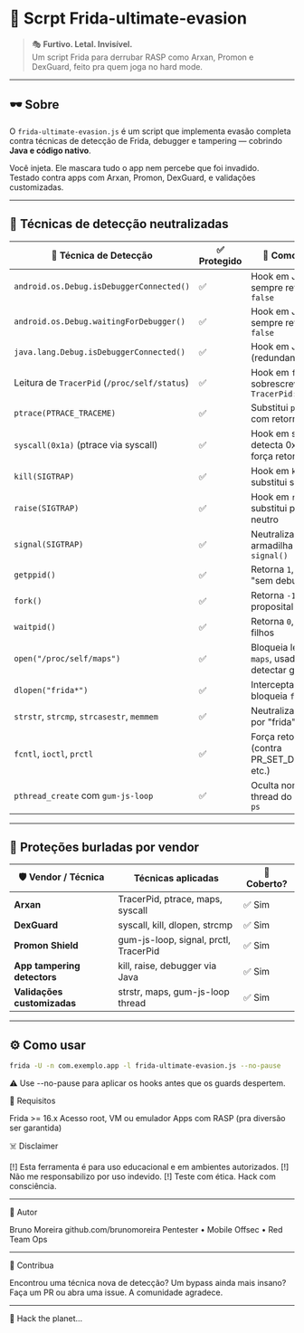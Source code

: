 # 🧨 Scrpt Frida-ultimate-evasion

> 🎭 **Furtivo. Letal. Invisível.**  
> Um script Frida para derrubar RASP como Arxan, Promon e DexGuard, feito pra quem joga no hard mode.

---

## 🕶️ Sobre

O `frida-ultimate-evasion.js` é um script que implementa evasão completa contra técnicas de detecção de Frida, debugger e tampering — cobrindo **Java e código nativo**.

Você injeta. Ele mascara tudo o app nem percebe que foi invadido.  
Testado contra apps com Arxan, Promon, DexGuard, e validações customizadas.

---

## 🧩 Técnicas de detecção neutralizadas

| 🎯 Técnica de Detecção                         | ✅ Protegido | 💉 Como é feito                                               |
|------------------------------------------------|-------------|---------------------------------------------------------------|
| `android.os.Debug.isDebuggerConnected()`       | ✅           | Hook em Java: sempre retorna `false`                          |
| `android.os.Debug.waitingForDebugger()`        | ✅           | Hook em Java: sempre retorna `false`                          |
| `java.lang.Debug.isDebuggerConnected()`        | ✅           | Hook em Java (redundante)                                     |
| Leitura de `TracerPid` (`/proc/self/status`)   | ✅           | Hook em `fgets()`, sobrescreve `TracerPid:\t0`                |
| `ptrace(PTRACE_TRACEME)`                       | ✅           | Substitui `ptrace()` com retorno `0`                          |
| `syscall(0x1a)` (ptrace via syscall)           | ✅           | Hook em syscall: detecta 0x1a e força retorno `0`             |
| `kill(SIGTRAP)`                                | ✅           | Hook em `kill`, substitui sinal por `0`                       |
| `raise(SIGTRAP)`                               | ✅           | Hook em `raise`, substitui por sinal neutro                  |
| `signal(SIGTRAP)`                              | ✅           | Neutraliza qualquer armadilha via `signal()`                  |
| `getppid()`                                     | ✅           | Retorna `1`, indicando "sem debugger pai"                     |
| `fork()`                                        | ✅           | Retorna `-1`, falha proposital                                |
| `waitpid()`                                     | ✅           | Retorna `0`, ignora filhos                                    |
| `open("/proc/self/maps")`                      | ✅           | Bloqueia leitura de `maps`, usada para detectar gadgets       |
| `dlopen("frida*")`                              | ✅           | Intercepta e bloqueia `frida*.so`                             |
| `strstr`, `strcmp`, `strcasestr`, `memmem`      | ✅           | Neutraliza buscas por "frida"                                 |
| `fcntl`, `ioctl`, `prctl`                       | ✅           | Força retorno `0` (contra PR_SET_DUMPABLE, etc.)              |
| `pthread_create` com `gum-js-loop`             | ✅           | Oculta nome da thread do Frida do `ps`                        |

---

## 🔐 Proteções burladas por vendor

| 🛡️ Vendor / Técnica           | Técnicas aplicadas                         | 🧨 Coberto? |
|-------------------------------|---------------------------------------------|------------|
| **Arxan**                     | TracerPid, ptrace, maps, syscall            | ✅ Sim     |
| **DexGuard**                  | syscall, kill, dlopen, strcmp               | ✅ Sim     |
| **Promon Shield**             | gum-js-loop, signal, prctl, TracerPid       | ✅ Sim     |
| **App tampering detectors**   | kill, raise, debugger via Java              | ✅ Sim     |
| **Validações customizadas**   | strstr, maps, gum-js-loop thread            | ✅ Sim     |

---

## ⚙️ Como usar

```bash
frida -U -n com.exemplo.app -l frida-ultimate-evasion.js --no-pause
```
⚠️ Use --no-pause para aplicar os hooks antes que os guards despertem.

🧠 Requisitos

Frida >= 16.x
Acesso root, VM ou emulador
Apps com RASP (pra diversão ser garantida)

☠️ Disclaimer

[!] Esta ferramenta é para uso educacional e em ambientes autorizados.
[!] Não me responsabilizo por uso indevido.
[!] Teste com ética. Hack com consciência.

---

👾 Autor

Bruno Moreira
github.com/brunomoreira
Pentester • Mobile Offsec • Red Team Ops

---

🧬 Contribua

Encontrou uma técnica nova de detecção? Um bypass ainda mais insano?
Faça um PR ou abra uma issue. A comunidade agradece.

---

🧨 Hack the planet...

